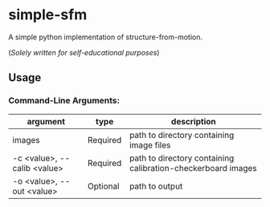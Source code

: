 # simple-sfm

A simple python implementation of structure-from-motion.

(*Solely written for self-educational purposes*)

## Usage

### Command-Line Arguments:
| argument | type | description |
| -------------------- | ----------- | ------------ |
| images | Required | path to directory containing image files |
| -c <value\>, --calib <value\> | Required | path to directory containing calibration-checkerboard images |
| -o <value\>, --out <value\> | Optional | path to output |
